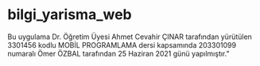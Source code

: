 # bilgi_yarisma_web
Bu uygulama Dr. Öğretim Üyesi Ahmet Cevahir ÇINAR tarafından yürütülen 3301456 kodlu MOBİL PROGRAMLAMA dersi kapsamında 203301099 numaralı Ömer ÖZBAL tarafından 25 Haziran 2021 günü yapılmıştır."
